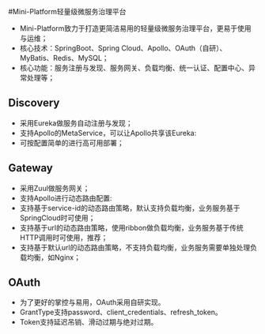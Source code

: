 #Mini-Platform轻量级微服务治理平台

- Mini-Platform致力于打造更简洁易用的轻量级微服务治理平台，更易于使用与运维；
- 核心技术：SpringBoot、Spring Cloud、Apollo、OAuth（自研）、MyBatis、Redis、MySQL；
- 核心功能：服务注册与发现、服务网关、负载均衡、统一认证、配置中心、异常处理等；

## Discovery
- 采用Eureka做服务自动注册与发现；
- 支持Apollo的MetaService，可以让Apollo共享该Eureka:
- 可按配置简单的进行高可用部署；

## Gateway
- 采用Zuul做服务网关；
- 支持Apollo进行动态路由配置:
- 支持基于service-id的动态路由策略，默认支持负载均衡，业务服务基于SpringCloud时可使用；
- 支持基于url的动态路由策略，使用ribbon做负载均衡，业务服务基于传统HTTP调用时可使用，推荐；
- 支持基于默认url的动态路由策略，不支持负载均衡，业务服务需要单独处理负载均衡，如Nginx；

## OAuth
- 为了更好的掌控与易用，OAuth采用自研实现。
- GrantType支持password、client_credentials、refresh_token。
- Token支持延迟吊销、滑动过期与绝对过期。
